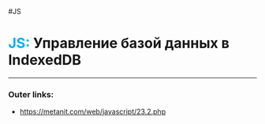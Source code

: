 #JS
# <font color="#00b0f0">JS:</font> Управление базой данных в IndexedDB
---
### Outer links:
- https://metanit.com/web/javascript/23.2.php